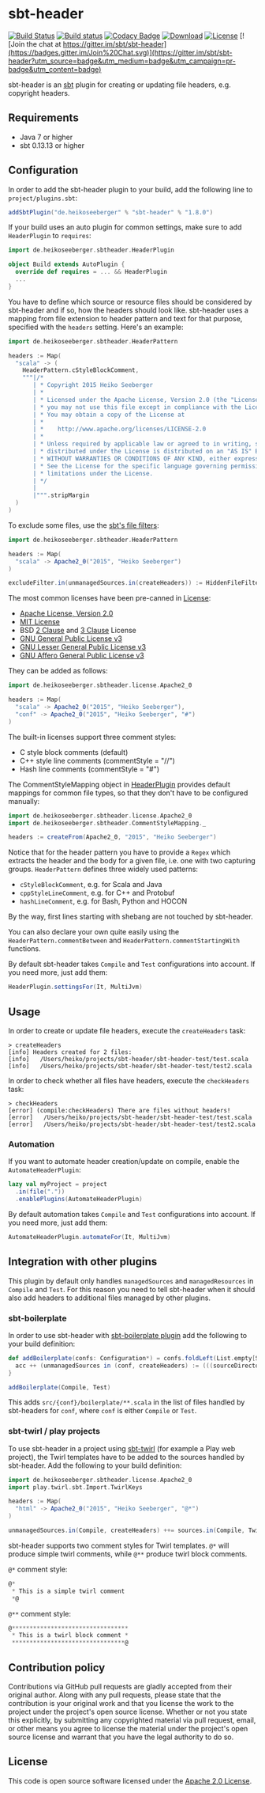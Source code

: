 # sbt-header #

[![Build Status](https://travis-ci.org/sbt/sbt-header.svg?branch=master)](https://travis-ci.org/sbt/sbt-header)
[![Build status](https://ci.appveyor.com/api/projects/status/bycajw36t0fie2s0/branch/master?svg=true)](https://ci.appveyor.com/project/britter/sbt-header/branch/master)
[![Codacy Badge](https://api.codacy.com/project/badge/Grade/2cd1ffe963484f45902e8ca2a72276c6)](https://www.codacy.com/app/britter/sbt-header?utm_source=github.com&amp;utm_medium=referral&amp;utm_content=sbt/sbt-header&amp;utm_campaign=Badge_Grade)
[![Download](https://api.bintray.com/packages/hseeberger/sbt-plugins/sbt-header/images/download.svg)](https://bintray.com/hseeberger/sbt-plugins/sbt-header/_latestVersion)
[![License](http://img.shields.io/:license-apache-blue.svg)](http://www.apache.org/licenses/LICENSE-2.0.html)
[![Join the chat at https://gitter.im/sbt/sbt-header](https://badges.gitter.im/Join%20Chat.svg)](https://gitter.im/sbt/sbt-header?utm_source=badge&utm_medium=badge&utm_campaign=pr-badge&utm_content=badge)

sbt-header is an [sbt](http://www.scala-sbt.org) plugin for creating or updating file headers, e.g. copyright headers.

## Requirements

- Java 7 or higher
- sbt 0.13.13 or higher

## Configuration

In order to add the sbt-header plugin to your build, add the following line to `project/plugins.sbt`:

``` scala
addSbtPlugin("de.heikoseeberger" % "sbt-header" % "1.8.0")
```

If your build uses an auto plugin for common settings, make sure to add `HeaderPlugin` to `requires`:

``` scala
import de.heikoseeberger.sbtheader.HeaderPlugin

object Build extends AutoPlugin {
  override def requires = ... && HeaderPlugin
  ...
}
```

You have to define which source or resource files should be considered by sbt-header and if so, how the headers should look like. sbt-header uses a mapping from file extension to header pattern and text for that purpose, specified with the `headers` setting. Here's an example:

``` scala
import de.heikoseeberger.sbtheader.HeaderPattern

headers := Map(
  "scala" -> (
    HeaderPattern.cStyleBlockComment,
    """|/*
       | * Copyright 2015 Heiko Seeberger
       | *
       | * Licensed under the Apache License, Version 2.0 (the "License");
       | * you may not use this file except in compliance with the License.
       | * You may obtain a copy of the License at
       | *
       | *    http://www.apache.org/licenses/LICENSE-2.0
       | *
       | * Unless required by applicable law or agreed to in writing, software
       | * distributed under the License is distributed on an "AS IS" BASIS,
       | * WITHOUT WARRANTIES OR CONDITIONS OF ANY KIND, either express or implied.
       | * See the License for the specific language governing permissions and
       | * limitations under the License.
       | */
       |
       |""".stripMargin
  )
)
```

To exclude some files, use the [sbt's file filters](http://www.scala-sbt.org/0.13/docs/Howto-Customizing-Paths.html#Include%2Fexclude+files+in+the+source+directory):

``` scala
import de.heikoseeberger.sbtheader.HeaderPattern

headers := Map(
  "scala" -> Apache2_0("2015", "Heiko Seeberger")
)

excludeFilter.in(unmanagedSources.in(createHeaders)) := HiddenFileFilter || "*Excluded.scala"
```

The most common licenses have been pre-canned in [License](https://github.com/sbt/sbt-header/blob/master/src/main/scala/de/heikoseeberger/sbtheader/license/License.scala):
- [Apache License, Version 2.0](http://www.apache.org/licenses/LICENSE-2.0)
- [MIT License](https://opensource.org/licenses/MIT)
- BSD [2 Clause](https://opensource.org/licenses/BSD-2-Clause) and [3 Clause](https://opensource.org/licenses/BSD-3-Clause) License
- [GNU General Public License v3](http://www.gnu.org/licenses/gpl-3.0.en.html)
- [GNU Lesser General Public License v3](http://www.gnu.org/licenses/lgpl-3.0.en.html)
- [GNU Affero General Public License v3](https://www.gnu.org/licenses/agpl.html)

They can be added as follows:

``` scala
import de.heikoseeberger.sbtheader.license.Apache2_0

headers := Map(
  "scala" -> Apache2_0("2015", "Heiko Seeberger"),
  "conf" -> Apache2_0("2015", "Heiko Seeberger", "#")
)
```

The built-in licenses support three comment styles:
- C style block comments (default)
- C++ style line comments (commentStyle = "//")
- Hash line comments (commentStyle = "#")

The CommentStyleMapping object in [HeaderPlugin](https://github.com/sbt/sbt-header/blob/master/src/main/scala/de/heikoseeberger/sbtheader/HeaderPlugin.scala) provides default mappings for common file types, so that they don't have to be configured manually:

``` scala
import de.heikoseeberger.sbtheader.license.Apache2_0
import de.heikoseeberger.sbtheader.CommentStyleMapping._

headers := createFrom(Apache2_0, "2015", "Heiko Seeberger")
```

Notice that for the header pattern you have to provide a `Regex` which extracts the header and the body for a given file, i.e. one with two capturing groups. `HeaderPattern` defines three widely used patterns:
- `cStyleBlockComment`, e.g. for Scala and Java
- `cppStyleLineComment`, e.g. for C++ and Protobuf
- `hashLineComment`, e.g. for Bash, Python and HOCON

By the way, first lines starting with shebang are not touched by sbt-header.

You can also declare your own quite easily using the `HeaderPattern.commentBetween` and `HeaderPattern.commentStartingWith` functions.

By default sbt-header takes `Compile` and `Test` configurations into account. If you need more, just add them:

``` scala
HeaderPlugin.settingsFor(It, MultiJvm)
```

## Usage

In order to create or update file headers, execute the `createHeaders` task:

```
> createHeaders
[info] Headers created for 2 files:
[info]   /Users/heiko/projects/sbt-header/sbt-header-test/test.scala
[info]   /Users/heiko/projects/sbt-header/sbt-header-test/test2.scala
```

In order to check whether all files have headers, execute the `checkHeaders` task:

```
> checkHeaders
[error] (compile:checkHeaders) There are files without headers!
[error]   /Users/heiko/projects/sbt-header/sbt-header-test/test.scala
[error]   /Users/heiko/projects/sbt-header/sbt-header-test/test2.scala
```

### Automation

If you want to automate header creation/update on compile, enable the `AutomateHeaderPlugin`:

``` scala
lazy val myProject = project
  .in(file("."))
  .enablePlugins(AutomateHeaderPlugin)
```

By default automation takes `Compile` and `Test` configurations into account. If you need more, just add them:

``` scala
AutomateHeaderPlugin.automateFor(It, MultiJvm)
```

## Integration with other plugins

This plugin by default only handles `managedSources` and `managedResources` in `Compile` and `Test`. For this reason you
need to tell sbt-header when it should also add headers to additional files managed by other plugins.

### sbt-boilerplate

In order to use sbt-header with [sbt-boilerplate plugin](https://github.com/sbt/sbt-boilerplate) add the following to
your build definition:

```scala
def addBoilerplate(confs: Configuration*) = confs.foldLeft(List.empty[Setting[_]]) { (acc, conf) =>
  acc ++ (unmanagedSources in (conf, createHeaders) := (((sourceDirectory in conf).value / "boilerplate") ** "*.template").get)
}

addBoilerplate(Compile, Test)
```

This adds `src/{conf}/boilerplate/**.scala` in the list of files handled by sbt-headers for `conf`, where `conf` is
either `Compile` or `Test`.

### sbt-twirl / play projects

To use sbt-header in a project using [sbt-twirl](https://github.com/playframework/twirl) (for example a Play web
project), the Twirl templates have to be added to the sources handled by sbt-header. Add the following to your build
definition:

```scala
import de.heikoseeberger.sbtheader.license.Apache2_0
import play.twirl.sbt.Import.TwirlKeys

headers := Map(
  "html" -> Apache2_0("2015", "Heiko Seeberger", "@*")
)

unmanagedSources.in(Compile, createHeaders) ++= sources.in(Compile, TwirlKeys.compileTemplates).value
```

sbt-header supports two comment styles for Twirl templates. `@*` will produce simple twirl comments, while `@**` produce
twirl block comments.

`@*` comment style:

```scala
@*
 * This is a simple twirl comment
 *@
```

`@**` comment style:

```scala
@*********************************
 * This is a twirl block comment *
 ********************************@
```

## Contribution policy ##

Contributions via GitHub pull requests are gladly accepted from their original author. Along with any pull requests, please state that the contribution is your original work and that you license the work to the project under the project's open source license. Whether or not you state this explicitly, by submitting any copyrighted material via pull request, email, or other means you agree to license the material under the project's open source license and warrant that you have the legal authority to do so.

## License ##

This code is open source software licensed under the [Apache 2.0 License](http://www.apache.org/licenses/LICENSE-2.0.html).
